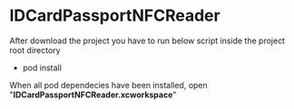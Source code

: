 # IDCardPassportNFCReader

After download the project you have to run below script inside the project root directory

- pod install

When all pod dependecies have been installed, open "**IDCardPassportNFCReader.xcworkspace**"
